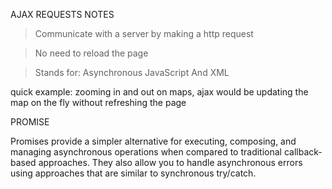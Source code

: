 AJAX REQUESTS NOTES

> Communicate with a server by making a http request 

> No need to reload the page 

> Stands for: Asynchronous JavaScript And XML

quick example: zooming in and out on maps, ajax would be updating the map on the fly without refreshing the page 


PROMISE

Promises provide a simpler alternative for executing, composing, and managing asynchronous operations when compared to traditional callback-based approaches. They also allow you to handle asynchronous errors using approaches that are similar to synchronous try/catch.